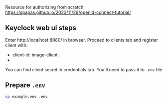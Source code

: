 

Resource for authorizing from scratch
https://spapas.github.io/2023/11/29/openid-connect-tutorial/

## Keyclock web ui steps

Enter http://localhost:8080/ in browser.
Proceed to clients tab and register client with:
- client-id: image-client
- 
You can find client secret in credentials tab. You'll need to pass it to `.env` file

## Prepare `.env`

``` bash
cp example.env .env
```